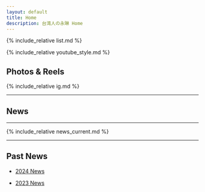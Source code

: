 ```yaml
---
layout: default
title: Home
description: 台湾人の永琳 Home
---
```


{% include_relative list.md %}

{% include_relative youtube_style.md %}

## Photos & Reels

{% include_relative ig.md %}

---

## News
---

{% include_relative news_current.md %}

---
## Past News

- [2024 News](news_2024.md)

- [2023 News](news_2023.md)
